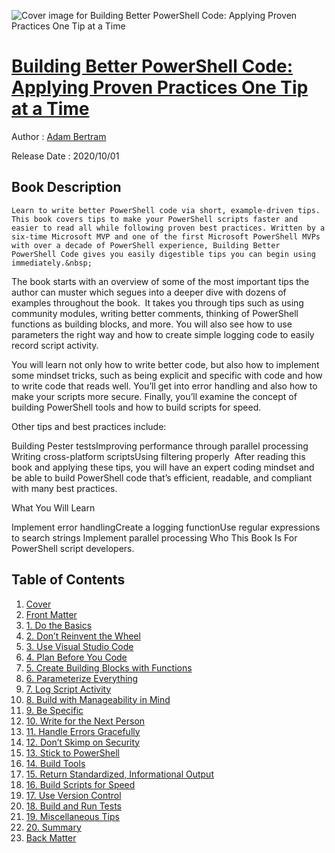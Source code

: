 ![Cover image for Building Better PowerShell Code: Applying Proven Practices One Tip at a Time](https://imgdetail.ebookreading.net/cover/cover/20201212/EB9781484263884.jpg)

[Building Better PowerShell Code: Applying Proven Practices One Tip at a Time](https://ebookreading.net/view/book/Building+Better+PowerShell+Code%3A+Applying+Proven+Practices+One+Tip+at+a+Time-EB9781484263884_1.html "Building Better PowerShell Code: Applying Proven Practices One Tip at a Time")
====================================================================================================================

Author : [Adam Bertram](https://ebookreading.net/search/author/Adam+Bertram)

Release Date : 2020/10/01

Book Description
-----------------


    
    Learn to write better PowerShell code via short, example-driven tips. This book covers tips to make your PowerShell scripts faster and easier to read all while following proven best practices. Written by a six-time Microsoft MVP and one of the first Microsoft PowerShell MVPs with over a decade of PowerShell experience, Building Better PowerShell Code gives you easily digestible tips you can begin using immediately.&nbsp;


The book starts with an overview of some of the most important tips the author can muster which segues into a deeper dive with dozens of examples throughout the book. &nbsp;It takes you through tips such as using community modules, writing better comments, thinking of PowerShell functions as building blocks, and more. You will also see how to use parameters the right way and how to create simple logging code to easily record script activity.&nbsp;

You will learn not only how to write better code, but also how to implement some mindset tricks, such as being explicit and specific with code and how to write code that reads well. You’ll get into error handling and also how to make your scripts more secure. Finally, you’ll examine the concept of building PowerShell tools and how to build scripts for speed.&nbsp;


Other tips and best practices include:&nbsp;

Building Pester testsImproving performance through parallel      processing Writing cross-platform scriptsUsing filtering properly&nbsp; After reading this book and applying these tips, you will have an expert coding mindset and be able to build PowerShell code that’s efficient, readable, and compliant with many best practices.&nbsp;

What You Will Learn

Implement error handlingCreate a logging functionUse regular expressions to      search strings  Implement parallel processing  Who This Book Is For PowerShell script developers.

  
  

Table of Contents
-----------------

1. [Cover](https://ebookreading.net/view/book/Building+Better+PowerShell+Code%3A+Applying+Proven+Practices+One+Tip+at+a+Time-EB9781484263884_1.html)
1. [Front Matter](https://ebookreading.net/view/book/Building+Better+PowerShell+Code%3A+Applying+Proven+Practices+One+Tip+at+a+Time-EB9781484263884_2.html)
1. [1.&nbsp;Do the Basics](https://ebookreading.net/view/book/Building+Better+PowerShell+Code%3A+Applying+Proven+Practices+One+Tip+at+a+Time-EB9781484263884_3.html)
1. [2.&nbsp;Don’t Reinvent the Wheel](https://ebookreading.net/view/book/Building+Better+PowerShell+Code%3A+Applying+Proven+Practices+One+Tip+at+a+Time-EB9781484263884_4.html)
1. [3.&nbsp;Use Visual Studio Code](https://ebookreading.net/view/book/Building+Better+PowerShell+Code%3A+Applying+Proven+Practices+One+Tip+at+a+Time-EB9781484263884_5.html)
1. [4.&nbsp;Plan Before You Code](https://ebookreading.net/view/book/Building+Better+PowerShell+Code%3A+Applying+Proven+Practices+One+Tip+at+a+Time-EB9781484263884_6.html)
1. [5.&nbsp;Create Building Blocks with Functions](https://ebookreading.net/view/book/Building+Better+PowerShell+Code%3A+Applying+Proven+Practices+One+Tip+at+a+Time-EB9781484263884_7.html)
1. [6.&nbsp;Parameterize Everything](https://ebookreading.net/view/book/Building+Better+PowerShell+Code%3A+Applying+Proven+Practices+One+Tip+at+a+Time-EB9781484263884_8.html)
1. [7.&nbsp;Log Script Activity](https://ebookreading.net/view/book/Building+Better+PowerShell+Code%3A+Applying+Proven+Practices+One+Tip+at+a+Time-EB9781484263884_9.html)
1. [8.&nbsp;Build with Manageability in Mind](https://ebookreading.net/view/book/Building+Better+PowerShell+Code%3A+Applying+Proven+Practices+One+Tip+at+a+Time-EB9781484263884_10.html)
1. [9.&nbsp;Be Specific](https://ebookreading.net/view/book/Building+Better+PowerShell+Code%3A+Applying+Proven+Practices+One+Tip+at+a+Time-EB9781484263884_11.html)
1. [10.&nbsp;Write for the Next Person](https://ebookreading.net/view/book/Building+Better+PowerShell+Code%3A+Applying+Proven+Practices+One+Tip+at+a+Time-EB9781484263884_12.html)
1. [11.&nbsp;Handle Errors Gracefully](https://ebookreading.net/view/book/Building+Better+PowerShell+Code%3A+Applying+Proven+Practices+One+Tip+at+a+Time-EB9781484263884_13.html)
1. [12.&nbsp;Don’t Skimp on Security](https://ebookreading.net/view/book/Building+Better+PowerShell+Code%3A+Applying+Proven+Practices+One+Tip+at+a+Time-EB9781484263884_14.html)
1. [13.&nbsp;Stick to PowerShell](https://ebookreading.net/view/book/Building+Better+PowerShell+Code%3A+Applying+Proven+Practices+One+Tip+at+a+Time-EB9781484263884_15.html)
1. [14.&nbsp;Build Tools](https://ebookreading.net/view/book/Building+Better+PowerShell+Code%3A+Applying+Proven+Practices+One+Tip+at+a+Time-EB9781484263884_16.html)
1. [15.&nbsp;Return Standardized, Informational Output](https://ebookreading.net/view/book/Building+Better+PowerShell+Code%3A+Applying+Proven+Practices+One+Tip+at+a+Time-EB9781484263884_17.html)
1. [16.&nbsp;Build Scripts for Speed](https://ebookreading.net/view/book/Building+Better+PowerShell+Code%3A+Applying+Proven+Practices+One+Tip+at+a+Time-EB9781484263884_18.html)
1. [17.&nbsp;Use Version Control](https://ebookreading.net/view/book/Building+Better+PowerShell+Code%3A+Applying+Proven+Practices+One+Tip+at+a+Time-EB9781484263884_19.html)
1. [18.&nbsp;Build and Run Tests](https://ebookreading.net/view/book/Building+Better+PowerShell+Code%3A+Applying+Proven+Practices+One+Tip+at+a+Time-EB9781484263884_20.html)
1. [19.&nbsp;Miscellaneous Tips](https://ebookreading.net/view/book/Building+Better+PowerShell+Code%3A+Applying+Proven+Practices+One+Tip+at+a+Time-EB9781484263884_21.html)
1. [20.&nbsp;Summary](https://ebookreading.net/view/book/Building+Better+PowerShell+Code%3A+Applying+Proven+Practices+One+Tip+at+a+Time-EB9781484263884_22.html)
1. [Back Matter](https://ebookreading.net/view/book/Building+Better+PowerShell+Code%3A+Applying+Proven+Practices+One+Tip+at+a+Time-EB9781484263884_23.html)
